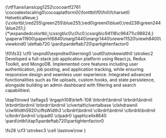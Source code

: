 {\rtf1\ansi\ansicpg1252\cocoartf2761
\cocoatextscaling0\cocoaplatform0{\fonttbl\f0\fnil\fcharset0 HelveticaNeue;}
{\colortbl;\red255\green255\blue255;\red0\green0\blue0;\red236\green244\blue251;}
{\*\expandedcolortbl;;\cssrgb\c0\c0\c0;\cssrgb\c94118\c96471\c98824;}
\paperw11900\paperh16840\margl1440\margr1440\vieww11520\viewh8400\viewkind0
\deftab720
\pard\pardeftab720\partightenfactor0

\f0\fs32 \cf0 \expnd0\expndtw0\kerning0
\outl0\strokewidth0 \strokec2 Developed a full-stack job application platform using React.js, Redux Toolkit, and MongoDB. Implemented core features including user authentication, job posting, and application tracking, while ensuring responsive design and seamless user experience. Integrated advanced functionalities such as file uploads, custom hooks, and state persistence, alongside building an admin dashboard with filtering and search capabilities\

\itap1\trowd \taflags5 \trgaph108\trleft-108 \trbrdrt\brdrnil \trbrdrl\brdrnil \trbrdrt\brdrnil \trbrdrr\brdrnil 
\clvertalt\clvertalbase \clshdrawnil \clwWidth5920\clftsWidth3 \clbrdrt\brdrnil \clbrdrl\brdrnil \clbrdrb\brdrnil \clbrdrr\brdrnil \clpadl0 \clpadr0 \gaph\cellx8640
\pard\intbl\itap1\pardeftab720\partightenfactor0

\fs28 \cf3 \strokec3 \cell \lastrow\row
}